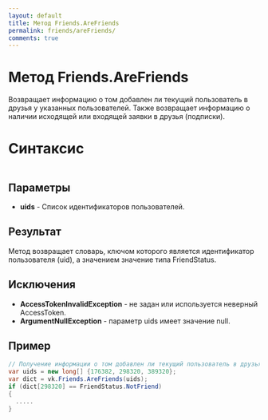 ```yaml
---
layout: default
title: Метод Friends.AreFriends
permalink: friends/areFriends/
comments: true
---
```

# Метод Friends.AreFriends
Возвращает информацию о том добавлен ли текущий пользователь в друзья у указанных пользователей.
Также возвращает информацию о наличии исходящей или входящей заявки в друзья (подписки).

# Синтаксис
```csharp

```

## Параметры
+ **uids** - Список идентификаторов пользователей.

## Результат
Метод возвращает словарь, ключом которого является идентификатор пользователя (uid), а значением значение типа FriendStatus.

## Исключения
+ **AccessTokenInvalidException** - не задан или используется неверный AccessToken.
+ **ArgumentNullException** - параметр uids имеет значение null.

## Пример
```csharp
// Получение информации о том добавлен ли текущий пользователь в друзья у указанных пользователей и проверяет наличие исходящей или входящей заявки в друзья (подписки).
var uids = new long[] {176382, 298320, 389320};
var dict = vk.Friends.AreFriends(uids);
if (dict[298320] == FriendStatus.NotFriend)
{
  .....
}
```
